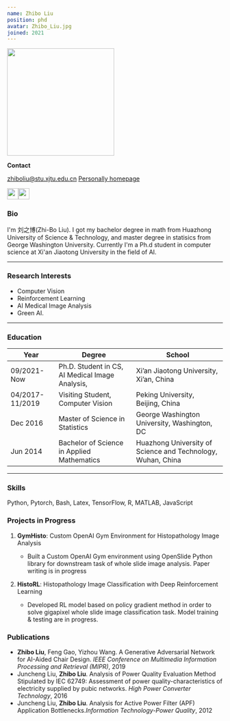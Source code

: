 ```yaml
---
name: Zhibo Liu
position: phd
avatar: Zhibo_Liu.jpg
joined: 2021
---
```


<img width="250" src="{{site.baseurl}}/images/people/{{page.avatar}}" data-action="zoom">

**Contact**

<i class="fa fa-envelope-o"></i> <zhiboliu@stu.xjtu.edu.cn>
<i class="fa fa-home"></i> [Personally homepage](http://zhibo-liu.com/)
<br>

<a href="https://www.zhihu.com/people/zhibo_liu"><img src="{{site.baseurl}}/images/people/Zhibo_Liu/logo-zhihu.png" height="26" width="26"></a><a href="https://gitee.com/zhibo-liu"><img src="{{site.baseurl}}/images/people/Zhibo_Liu/logo-gitee.svg" height="26" width="26"></a>


### Bio

I'm 刘之博(Zhi-Bo Liu). I got my bachelor degree in math from Huazhong University of Science & Technology, and master degree in statisics from George Washington University. Currently I'm a Ph.d student in computer science at Xi'an Jiaotong University in the field of AI.

<hr>

### Research Interests
- Computer Vision
- Reinforcement Learning
- AI Medical Image Analysis
- Green AI.


<hr>

### Education

|Year|Degree|School|
|------|------|------|
|09/2021-Now |Ph.D. Student in CS, AI Medical Image Analysis,|Xi’an Jiaotong University, Xi’an, China|
|04/2017-11/2019|Visiting Student, Computer Vision|Peking University, Beijing, China|
|Dec 2016|Master of Science in Statistics|George Washington University, Washington, DC|
|Jun 2014|Bachelor of Science in Applied Mathematics|Huazhong University of Science and Technology, Wuhan, China|

<hr>

### Skills

Python, Pytorch, Bash, Latex, TensorFlow, R, MATLAB, JavaScript

### Projects in Progress

1. **GymHisto**: Custom OpenAI Gym Environment for Histopathology Image Analysis
    - Built a Custom OpenAI Gym environment using OpenSlide Python library for downstream task of whole slide image
    analysis. Paper writing is in progress

2. **HistoRL**: Histopathology Image Classification with Deep Reinforcement Learning
    - Developed RL model based on policy gradient method in order to solve gigapixel whole slide image classification task.
    Model training & testing are in progress.

### Publications
- **Zhibo Liu**, Feng Gao, Yizhou Wang. A Generative Adversarial Network for AI-Aided Chair Design. _IEEE Conference on Multimedia Information Processing and Retrieval (MIPR)_, 2019
- Juncheng Liu, **Zhibo Liu**. Analysis of Power Quality Evaluation Method Stipulated by IEC 62749: Assessment of power quality-characteristics of electricity supplied by pubic networks. _High Power Converter Technology_, 2016
- Juncheng Liu, **Zhibo Liu**. Analysis for Active Power Filter (APF) Application Bottlenecks._Information Technology-Power Quality_, 2012





